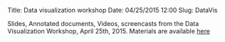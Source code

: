 Title: Data visualization workshop
Date: 04/25/2015 12:00 
Slug: DataVis

Slides, Annotated documents, Videos, screencasts from the Data Visualization Workshop, April 25th, 2015. Materials are available [here](http://datascience.ucdavis.edu/NSFWorkshops/Visualization/)
